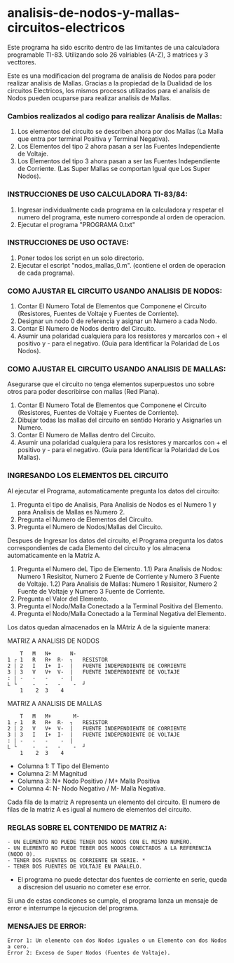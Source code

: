 # analisis-de-nodos-y-mallas-circuitos-electricos
Este programa ha sido escrito dentro de las limitantes de una calculadora programable TI-83.
Utilizando solo 26 valriables (A-Z), 3 matrices y 3 vecttores.

Este es una modificacion del programa de analisis de Nodos para poder realizar analisis de Mallas. 
Gracias a la propiedad de la Dualidad de los circuitos Electricos, los mismos procesos utilizados para el analisis de Nodos pueden ocuparse para realizar analisis de Mallas.

### Cambios realizados al codigo para realizar Analisis de Mallas:
1) Los elementos del circuito se describen ahora por dos Mallas (La Malla que entra por terminal Positiva y Terminal Negativa).
2) Los Elementos del tipo 2 ahora pasan a ser las Fuentes Independiente de Voltaje.
3) Los Elementos del tipo 3 ahora pasan a ser las Fuentes Independiente de Corriente. (Las Super Mallas se comportan Igual que Los Super Nodos).

### INSTRUCCIONES DE USO CALCULADORA TI-83/84:
1) Ingresar individualmente cada programa en la calculadora y respetar el numero del programa, este numero corresponde al orden de operacion.
2) Ejecutar el programa "PROGRAMA 0.txt"
	
### INSTRUCCIONES DE USO OCTAVE:
1) Poner todos los script en un solo directorio.
2) Ejecutar el escript "nodos_mallas_0.m". (contiene el orden de operacion de cada programa).

### COMO AJUSTAR EL CIRCUITO USANDO ANALISIS DE NODOS:
1) Contar El Numero Total de Elementos que Componene el Circuito (Resistores, Fuentes de Voltaje y Fuentes de Corriente).
2) Designar un nodo 0 de referencia y asignar un Numero a cada Nodo.
3) Contar El Numero de Nodos dentro del Circuito. 
4) Asumir una polaridad cualquiera para los resistores y marcarlos con + el positivo y - para el negativo. (Guia para Identificar la Polaridad de Los Nodos).

### COMO AJUSTAR EL CIRCUITO USANDO ANALISIS DE MALLAS:
Asegurarse que el circuito no tenga elementos superpuestos uno sobre otros para poder describirse con mallas (Red Plana).
1) Contar El Numero Total de Elementos que Componene el Circuito (Resistores, Fuentes de Voltaje y Fuentes de Corriente).
2) Dibujar todas las mallas del circuito en sentido Horario y Asignarles un Numero.
3) Contar El Numero de Mallas dentro del Circuito. 
4) Asumir una polaridad cualquiera para los resistores y marcarlos con + el positivo y - para el negativo. (Guia para Identificar la Polaridad de Los Mallas).

### INGRESANDO LOS ELEMENTOS DEL CIRCUITO
Al ejecutar el Programa, automaticamente pregunta los datos del circuito:
1) Pregunta el tipo de Analisis, Para Analisis de Nodos es el Numero 1 y para Analisis de Mallas es Numero 2.
2) Pregunta el Numero de Elementos del Circuito.
3) Pregunta el Numero de Nodos/Mallas del Circuito.

Despues de Ingresar los datos del circuito, el Programa pregunta los datos correspondientes de cada Elemento del circuito y los almacena automaticamente en la Matriz A.
1) Pregunta el Numero deL Tipo de Elemento.
1.1) Para Analisis de Nodos: Numero 1 Resisitor, Numero 2 Fuente de Corriente y Numero 3 Fuente de Voltaje.
1.2) Para Analisis de Mallas: Numero 1 Resisitor, Numero 2 Fuente de Voltaje y Numero 3 Fuente de Corriente.
3) Pregunta el Valor del Elemento.
4) Pregunta el Nodo/Malla Conectado a la Terminal Positiva del Elemento.
5) Pregunta el Nodo/Malla Conectado a la Terminal Negativa del Elemento.

Los datos quedan almacenados en la MAtriz A de la siguiente manera:

MATRIZ A  ANALISIS DE NODOS
 
    	T  	M	N+      N-		
	1 ┌	1	R	R+ 	R-	┐	RESISTOR		
	2 |	2	I	I+ 	I-	|	FUENTE INDEPENDIENTE DE CORRIENTE 
	3 |	3	V	V+ 	V- 	|	FUENTE INDEPENDIENTE DE VOLTAJE
	: |	-	-	-	 -	|
	L └ 	-	-	-	 -	┘
		1	 2	3	 4

MATRIZ A  ANALISIS DE MALLAS

      	T  	M	M+       M-
	1 ┌	1	R	R+ 	R-	┐	RESISTOR		
	2 |	2	V	V+ 	V-	|	FUENTE INDEPENDIENTE DE CORRIENTE 
	3 |	3	I	I+ 	I- 	|	FUENTE INDEPENDIENTE DE VOLTAJE
	: |	-	-	-	 -	|
	L └ 	-	-	-	 -	┘
		1	 2	3	 4

* Columna 1: T Tipo del Elemento
* Columna 2: M Magnitud
* Columna 3: N+ Nodo Positivo / M+ Malla Positiva
* Columna 4: N- Nodo Negativo / M- Malla Negativa.
	

Cada fila de la matriz A representa un elemento del circuito.
El numero de filas de la matriz A es igual al numero de elementos del circuito.	

### REGLAS SOBRE EL CONTENIDO DE MATRIZ A:
	- UN ELEMENTO NO PUEDE TENER DOS NODOS CON EL MISMO NUMERO.
	- UN ELEMENTO NO PUEDE TEBER DOS NODOS CONECTADOS A LA REFERENCIA (NODO 0).
	- TENER DOS FUENTES DE CORRIENTE EN SERIE. *
	- TENER DOS FUENTES DE VOLTAJE EN PARALELO.

* El programa no puede detectar dos fuentes de corriente en serie, queda a discresion del usuario no cometer ese error.	

Si una de estas condicones se cumple, el programa lanza un mensaje de error e interrumpe la ejecucion del programa. 	

### MENSAJES DE ERROR:
	Error 1: Un elemento con dos Nodos iguales o un Elemento con dos Nodos a cero.
	Error 2: Exceso de Super Nodos (Fuentes de Voltaje).
